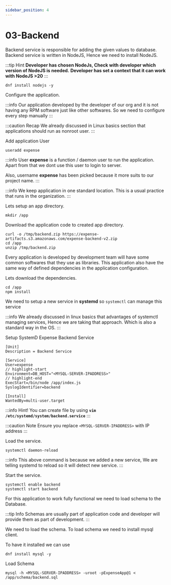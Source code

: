 ```yaml
---
sidebar_position: 4
---
```


# 03-Backend

Backend service is responsible for adding the given values to database.
Backend service is written in NodeJS, Hence we need to install NodeJS.

:::tip Hint
**Developer has chosen NodeJs, Check with developer which version of NodeJS is needed.**
**Developer has set a context that it can work with NodeJS >20**
:::

```shell 
dnf install nodejs -y
```

Configure the application.

:::info
Our application developed by the developer of our org and it is not having any RPM software just like other softwares. So we need to configure every step manually
:::

:::caution Recap
We already discussed in Linux basics section that applications should run as nonroot user.
:::

Add application User

```shell 
useradd expense
```

:::info
User **expense** is a function / daemon user to run the application. Apart from that we dont use this user to login to server.

Also, username **expense** has been picked because it more suits to our project name.
:::

:::info
We keep application in one standard location. This is a usual practice that runs in the organization.
:::

Lets setup an app directory.

```shell
mkdir /app 
```

Download the application code to created app directory.

```shell
curl -o /tmp/backend.zip https://expense-artifacts.s3.amazonaws.com/expense-backend-v2.zip 
cd /app 
unzip /tmp/backend.zip
```

Every application is developed by development team will have some common softwares that they use as libraries. This application also have the same way of defined dependencies in the application configuration.

Lets download the dependencies.

```shell 
cd /app 
npm install 
```

We need to setup a new service in **systemd** so `systemctl` can manage this service

:::info
We already discussed in linux basics that advantages of systemctl managing services, Hence we are taking that approach. Which is also a standard way in the OS.
:::


Setup SystemD Expense Backend Service

```unit file (systemd) title=/etc/systemd/system/backend.service
[Unit]
Description = Backend Service

[Service]
User=expense
// highlight-start
Environment=DB_HOST="<MYSQL-SERVER-IPADDRESS>"
// highlight-end
ExecStart=/bin/node /app/index.js
SyslogIdentifier=backend

[Install]
WantedBy=multi-user.target
```

:::info
Hint! You can create file by using **`vim /etc/systemd/system/backend.service`**
:::

:::caution Note
Ensure you replace `<MYSQL-SERVER-IPADDRESS>` with IP address
:::

Load the service.

```shell 
systemctl daemon-reload
```

:::info
This above command is because we added a new service, We are telling systemd to reload so it will detect new service.
:::

Start the service.

```shell 
systemctl enable backend 
systemctl start backend
```

For this application to work fully functional we need to load schema to the Database.

:::tip Info
Schemas are usually part of application code and developer will provide them as part of development.
:::

We need to load the schema. To load schema we need to install mysql client.

To have it installed we can use

```shell
dnf install mysql -y 
```

Load Schema

```shell 
mysql -h <MYSQL-SERVER-IPADDRESS> -uroot -pExpenseApp@1 < /app/schema/backend.sql 
```




